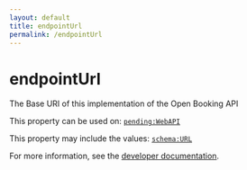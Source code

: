 ```yaml
---
layout: default
title: endpointUrl
permalink: /endpointUrl
---
```


# endpointUrl
The Base URI of this implementation of the Open Booking API

This property can be used on: [`pending:WebAPI`](https://pending.schema.org/WebAPI)

This property may include the values: [`schema:URL`](https://schema.org/URL)

For more information, see the [developer documentation](https://developer.openactive.io/data-model/types/).